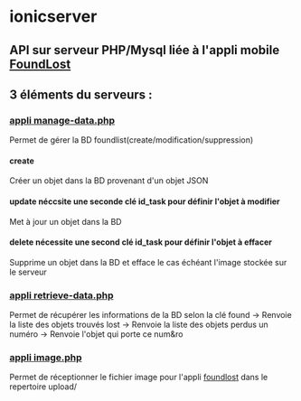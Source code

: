 # ionicserver

## API sur serveur PHP/Mysql liée à l'appli mobile [FoundLost](https://github.com/codeuronline/appli-ionic/tree/master/ionicfoundlost/foundlost)

## 3 éléments du serveurs :

### [appli manage-data.php](https://github.com/codeuronline/ionicserver/blob/main/manage-data.php)

Permet de gérer la BD foundlist(create/modification/suppression)

#### create
Créer un objet dans la BD provenant d'un objet JSON
#### update néccsite une seconde clé id_task pour définir l'objet à modifier
Met à jour un objet dans la BD
#### delete nécessite une second clé id_task pour définir l'objet à effacer
Supprime un objet dans la BD et efface le cas échéant l'image stockée sur le serveur

### [appli retrieve-data.php](https://github.com/codeuronline/ionicserver/blob/main/retrieve-data.php)

Permet de récupérer les informations de la BD selon la clé
 found -> Renvoie la liste des objets trouvés
 lost  -> Renvoie la liste des objets perdus
 un numéro -> Renvoie l'objet qui porte ce num&ro

### [appli image.php](https://github.com/codeuronline/ionicserver/blob/main/image.php)

Permet de réceptionner le fichier image pour l'appli [foundlost](https://github.com/codeuronline/appli-ionic/tree/master/ionicfoundlost/foundlost) dans le repertoire upload/
